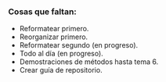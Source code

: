 ### Cosas que faltan:
- Reformatear primero.
- Reorganizar primero.
- Reformatear segundo (en progreso).
- Todo al día (en progreso).
- Demostraciones de métodos hasta tema 6.
- Crear guía de repositorio.
